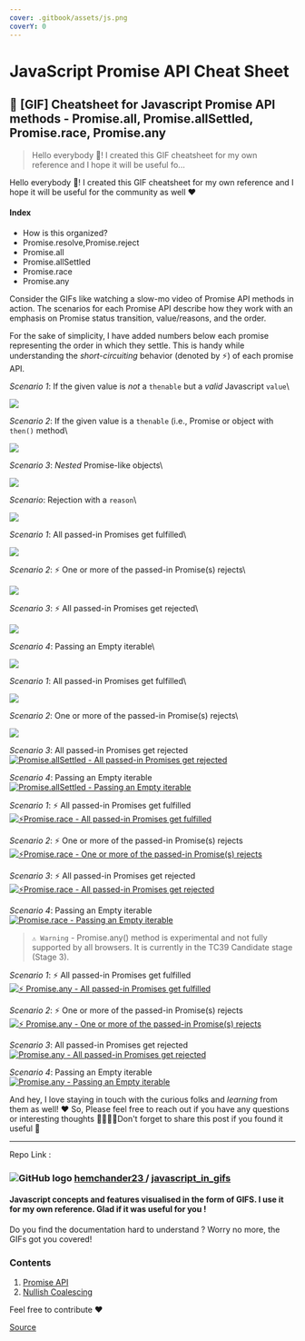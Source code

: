```yaml
---
cover: .gitbook/assets/js.png
coverY: 0
---
```


# JavaScript Promise API Cheat Sheet

## 🚀 \[GIF] Cheatsheet for Javascript Promise API methods - Promise.all, Promise.allSettled, Promise.race, Promise.any

> Hello everybody 👋! I created this GIF cheatsheet for my own reference and I hope it will be useful fo...

Hello everybody 👋! I created this GIF cheatsheet for my own reference and I hope it will be useful for the community as well ❤️

#### Index

* How is this organized?
* Promise.resolve,Promise.reject
* Promise.all
* Promise.allSettled
* Promise.race
* Promise.any

Consider the GIFs like watching a slow-mo video of Promise API methods in action. The scenarios for each Promise API describe how they work with an emphasis on Promise status transition, value/reasons, and the order.

For the sake of simplicity, I have added numbers below each promise representing the order in which they settle. This is handy while understanding the _short-circuiting_ behavior (denoted by ⚡️) of each promise API.

_Scenario 1_: If the given value is _not_ a `thenable` but a _valid_ Javascript `value`\


![](https://res.cloudinary.com/practicaldev/image/fetch/s--wKe3V1mU--/c\_limit%2Cf\_auto%2Cfl\_progressive%2Cq\_66%2Cw\_880/https://user-images.githubusercontent.com/19341550/72240446-2ebe0780-360a-11ea-8e8c-e6b0c9b9f20a.gif)

_Scenario 2_: If the given value is a `thenable` (i.e., Promise or object with `then()` method\


![](https://res.cloudinary.com/practicaldev/image/fetch/s--t9Zra50e--/c\_limit%2Cf\_auto%2Cfl\_progressive%2Cq\_66%2Cw\_880/https://user-images.githubusercontent.com/19341550/72240447-2f569e00-360a-11ea-8a63-25a3920da75d.gif)

_Scenario 3_: _Nested_ Promise-like objects\


![](https://res.cloudinary.com/practicaldev/image/fetch/s--Wc3xDRN5--/c\_limit%2Cf\_auto%2Cfl\_progressive%2Cq\_66%2Cw\_880/https://user-images.githubusercontent.com/19341550/72240448-2f569e00-360a-11ea-806c-2b283119374a.gif)

_Scenario_: Rejection with a `reason`\


![](https://res.cloudinary.com/practicaldev/image/fetch/s--FID-RyO8--/c\_limit%2Cf\_auto%2Cfl\_progressive%2Cq\_66%2Cw\_880/https://user-images.githubusercontent.com/19341550/72240449-2f569e00-360a-11ea-82e5-ae18cd4155f0.gif)

_Scenario 1_: All passed-in Promises get fulfilled\


![](https://res.cloudinary.com/practicaldev/image/fetch/s--4ZL55hYu--/c\_limit%2Cf\_auto%2Cfl\_progressive%2Cq\_66%2Cw\_880/https://user-images.githubusercontent.com/19341550/72202910-f3e19580-348a-11ea-8a00-49c005f3cdd3.gif)

_Scenario 2_: ⚡️ One or more of the passed-in Promise(s) rejects\


![](https://res.cloudinary.com/practicaldev/image/fetch/s--oM4KdCVE--/c\_limit%2Cf\_auto%2Cfl\_progressive%2Cq\_66%2Cw\_880/https://user-images.githubusercontent.com/19341550/72202911-f3e19580-348a-11ea-99ff-850ced214ddb.gif)

_Scenario 3_: ⚡️ All passed-in Promises get rejected\


![](https://res.cloudinary.com/practicaldev/image/fetch/s--S01S1am6--/c\_limit%2Cf\_auto%2Cfl\_progressive%2Cq\_66%2Cw\_880/https://user-images.githubusercontent.com/19341550/72202912-f47a2c00-348a-11ea-9ff2-ad6d86514c8c.gif)

_Scenario 4_: Passing an Empty iterable\


![](https://res.cloudinary.com/practicaldev/image/fetch/s--gSv6rJt0--/c\_limit%2Cf\_auto%2Cfl\_progressive%2Cq\_66%2Cw\_880/https://user-images.githubusercontent.com/19341550/72202913-f47a2c00-348a-11ea-9642-684ffb5b771e.gif)

_Scenario 1_: All passed-in Promises get fulfilled\


![](https://res.cloudinary.com/practicaldev/image/fetch/s--JywRFstP--/c\_limit%2Cf\_auto%2Cfl\_progressive%2Cq\_66%2Cw\_880/https://user-images.githubusercontent.com/19341550/72213854-0c4dc080-351c-11ea-9646-c6917ae7df2d.gif)

_Scenario 2_: One or more of the passed-in Promise(s) rejects\


![](https://res.cloudinary.com/practicaldev/image/fetch/s--6RlrYb04--/c\_limit%2Cf\_auto%2Cfl\_progressive%2Cq\_66%2Cw\_880/https://user-images.githubusercontent.com/19341550/72213855-0ce65700-351c-11ea-947d-b0be63329f3d.gif)

_Scenario 3_: All passed-in Promises get rejected\
[![Promise.allSettled - All passed-in Promises get rejected](https://res.cloudinary.com/practicaldev/image/fetch/s--xlEPDy20--/c\_limit%2Cf\_auto%2Cfl\_progressive%2Cq\_66%2Cw\_880/https://user-images.githubusercontent.com/19341550/72213856-0d7eed80-351c-11ea-9961-06d869c9655e.gif)](https://res.cloudinary.com/practicaldev/image/fetch/s--xlEPDy20--/c\_limit%2Cf\_auto%2Cfl\_progressive%2Cq\_66%2Cw\_880/https://user-images.githubusercontent.com/19341550/72213856-0d7eed80-351c-11ea-9961-06d869c9655e.gif)

_Scenario 4_: Passing an Empty iterable\
[![Promise.allSettled - Passing an Empty iterable](https://res.cloudinary.com/practicaldev/image/fetch/s--wm4RBJmY--/c\_limit%2Cf\_auto%2Cfl\_progressive%2Cq\_66%2Cw\_880/https://user-images.githubusercontent.com/19341550/72213857-0d7eed80-351c-11ea-8766-6425dfa4f3e4.gif)](https://res.cloudinary.com/practicaldev/image/fetch/s--wm4RBJmY--/c\_limit%2Cf\_auto%2Cfl\_progressive%2Cq\_66%2Cw\_880/https://user-images.githubusercontent.com/19341550/72213857-0d7eed80-351c-11ea-8766-6425dfa4f3e4.gif)

_Scenario 1_: ⚡️ All passed-in Promises get fulfilled\
[![⚡️Promise.race - All passed-in Promises get fulfilled](https://res.cloudinary.com/practicaldev/image/fetch/s--byxUjDIn--/c\_limit%2Cf\_auto%2Cfl\_progressive%2Cq\_66%2Cw\_880/https://user-images.githubusercontent.com/19341550/72214065-79635500-3520-11ea-937e-5d89d2ce1aa5.gif)](https://res.cloudinary.com/practicaldev/image/fetch/s--byxUjDIn--/c\_limit%2Cf\_auto%2Cfl\_progressive%2Cq\_66%2Cw\_880/https://user-images.githubusercontent.com/19341550/72214065-79635500-3520-11ea-937e-5d89d2ce1aa5.gif)

_Scenario 2_: ⚡️ One or more of the passed-in Promise(s) rejects\
[![⚡️Promise.race - One or more of the passed-in Promise(s) rejects](https://res.cloudinary.com/practicaldev/image/fetch/s--VT6cxLfu--/c\_limit%2Cf\_auto%2Cfl\_progressive%2Cq\_66%2Cw\_880/https://user-images.githubusercontent.com/19341550/72214066-79635500-3520-11ea-9544-949800bb450f.gif)](https://res.cloudinary.com/practicaldev/image/fetch/s--VT6cxLfu--/c\_limit%2Cf\_auto%2Cfl\_progressive%2Cq\_66%2Cw\_880/https://user-images.githubusercontent.com/19341550/72214066-79635500-3520-11ea-9544-949800bb450f.gif)

_Scenario 3_: ⚡️ All passed-in Promises get rejected\
[![⚡️Promise.race - All passed-in Promises get rejected](https://res.cloudinary.com/practicaldev/image/fetch/s--u\_F1zJwA--/c\_limit%2Cf\_auto%2Cfl\_progressive%2Cq\_66%2Cw\_880/https://user-images.githubusercontent.com/19341550/72214067-79635500-3520-11ea-8737-e6c3198dc2ad.gif)](https://res.cloudinary.com/practicaldev/image/fetch/s--u\_F1zJwA--/c\_limit%2Cf\_auto%2Cfl\_progressive%2Cq\_66%2Cw\_880/https://user-images.githubusercontent.com/19341550/72214067-79635500-3520-11ea-8737-e6c3198dc2ad.gif)

_Scenario 4_: Passing an Empty iterable\
[![Promise.race - Passing an Empty iterable](https://res.cloudinary.com/practicaldev/image/fetch/s--F0aYDjZq--/c\_limit%2Cf\_auto%2Cfl\_progressive%2Cq\_66%2Cw\_880/https://user-images.githubusercontent.com/19341550/72214068-79635500-3520-11ea-999b-6cbfdc073014.gif)](https://res.cloudinary.com/practicaldev/image/fetch/s--F0aYDjZq--/c\_limit%2Cf\_auto%2Cfl\_progressive%2Cq\_66%2Cw\_880/https://user-images.githubusercontent.com/19341550/72214068-79635500-3520-11ea-999b-6cbfdc073014.gif)

> `⚠️ Warning` - Promise.any() method is experimental and not fully supported by all browsers. It is currently in the TC39 Candidate stage (Stage 3).

_Scenario 1_: ⚡️ All passed-in Promises get fulfilled\
[![⚡️ Promise.any - All passed-in Promises get fulfilled](https://res.cloudinary.com/practicaldev/image/fetch/s--r269ZuWY--/c\_limit%2Cf\_auto%2Cfl\_progressive%2Cq\_66%2Cw\_880/https://user-images.githubusercontent.com/19341550/72214139-6487c100-3522-11ea-9cc7-137b7f700c0f.gif)](https://res.cloudinary.com/practicaldev/image/fetch/s--r269ZuWY--/c\_limit%2Cf\_auto%2Cfl\_progressive%2Cq\_66%2Cw\_880/https://user-images.githubusercontent.com/19341550/72214139-6487c100-3522-11ea-9cc7-137b7f700c0f.gif)

_Scenario 2_: ⚡️ One or more of the passed-in Promise(s) rejects\
[![⚡️ Promise.any - One or more of the passed-in Promise(s) rejects](https://res.cloudinary.com/practicaldev/image/fetch/s--l1MZbza7--/c\_limit%2Cf\_auto%2Cfl\_progressive%2Cq\_66%2Cw\_880/https://user-images.githubusercontent.com/19341550/72214140-6487c100-3522-11ea-9527-609bcc583889.gif)](https://res.cloudinary.com/practicaldev/image/fetch/s--l1MZbza7--/c\_limit%2Cf\_auto%2Cfl\_progressive%2Cq\_66%2Cw\_880/https://user-images.githubusercontent.com/19341550/72214140-6487c100-3522-11ea-9527-609bcc583889.gif)

_Scenario 3_: All passed-in Promises get rejected\
[![Promise.any - All passed-in Promises get rejected](https://res.cloudinary.com/practicaldev/image/fetch/s--QeLNnTIY--/c\_limit%2Cf\_auto%2Cfl\_progressive%2Cq\_66%2Cw\_880/https://user-images.githubusercontent.com/19341550/72214141-65205780-3522-11ea-96e1-9a8697316fb8.gif)](https://res.cloudinary.com/practicaldev/image/fetch/s--QeLNnTIY--/c\_limit%2Cf\_auto%2Cfl\_progressive%2Cq\_66%2Cw\_880/https://user-images.githubusercontent.com/19341550/72214141-65205780-3522-11ea-96e1-9a8697316fb8.gif)

_Scenario 4_: Passing an Empty iterable\
[![Promise.any - Passing an Empty iterable](https://res.cloudinary.com/practicaldev/image/fetch/s--OPAMN2zm--/c\_limit%2Cf\_auto%2Cfl\_progressive%2Cq\_66%2Cw\_880/https://user-images.githubusercontent.com/19341550/72214142-65205780-3522-11ea-83e7-fbd3bb4e1c18.gif)](https://res.cloudinary.com/practicaldev/image/fetch/s--OPAMN2zm--/c\_limit%2Cf\_auto%2Cfl\_progressive%2Cq\_66%2Cw\_880/https://user-images.githubusercontent.com/19341550/72214142-65205780-3522-11ea-83e7-fbd3bb4e1c18.gif)

And hey, I love staying in touch with the curious folks and _learning_ from them as well! ❤️ So, Please feel free to reach out if you have any questions or interesting thoughts 🙋‍♀️🙋‍♂️Don't forget to share this post if you found it useful 🚀

***

Repo Link :

### ![GitHub logo](https://res.cloudinary.com/practicaldev/image/fetch/s--vJ70wriM--/c\_limit%2Cf\_auto%2Cfl\_progressive%2Cq\_auto%2Cw\_880/https://practicaldev-herokuapp-com.freetls.fastly.net/assets/github-logo-ba8488d21cd8ee1fee097b8410db9deaa41d0ca30b004c0c63de0a479114156f.svg) [hemchander23 ](https://github.com/hemchander23)/ [javascript\_in\_gifs](https://github.com/hemchander23/javascript\_in\_gifs)

#### Javascript concepts and features visualised in the form of GIFS. I use it for my own reference. Glad if it was useful for you !

Do you find the documentation hard to understand ? Worry no more, the GIFs got you covered!

### Contents

1. [Promise API](https://raw.githubusercontent.com/hemchander23/javascript\_in\_gifs/master/promise\_api)
2. [Nullish Coalescing](https://raw.githubusercontent.com/hemchander23/javascript\_in\_gifs/master/nullish\_coalescing)

Feel free to contribute ❤️

[Source](https://dev.to/hem/gif-cheatsheet-for-javascript-promise-api-methods-promise-all-promise-allsettled-promise-race-promise-any-1l2o)
